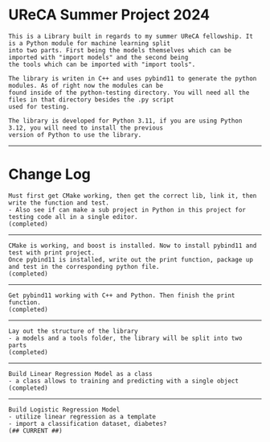 
# UReCA Summer Project 2024
	This is a Library built in regards to my summer UReCA fellowship. It is a Python module for machine learning split
	into two parts. First being the models themselves which can be imported with "import models" and the second being
	the tools which can be imported with "import tools".

	The library is writen in C++ and uses pybind11 to generate the python modules. As of right now the modules can be
	found inside of the python-testing directory. You will need all the files in that directory besides the .py script
	used for testing.

	The library is developed for Python 3.11, if you are using Python 3.12, you will need to install the previous
	version of Python to use the library.
--------------------------------------------------------------------------------------------------------------------

# Change Log
	Must first get CMake working, then get the correct lib, link it, then write the function and test.
	- Also see if can make a sub project in Python in this project for testing code all in a single editor.
	(completed)
--------------------------------------------------------------------------------------------------------------------
	CMake is working, and boost is installed. Now to install pybind11 and test with print project.
	Once pybind11 is installed, write out the print function, package up and test in the corresponding python file.
	(completed)
--------------------------------------------------------------------------------------------------------------------
	Get pybind11 working with C++ and Python. Then finish the print function.
	(completed)
--------------------------------------------------------------------------------------------------------------------
	Lay out the structure of the library
	- a models and a tools folder, the library will be split into two parts
	(completed)
--------------------------------------------------------------------------------------------------------------------
	Build Linear Regression Model as a class
	- a class allows to training and predicting with a single object
	(completed)
--------------------------------------------------------------------------------------------------------------------
	Build Logistic Regression Model
	- utilize linear regression as a template
	- import a classification dataset, diabetes?
	(## CURRENT ##)